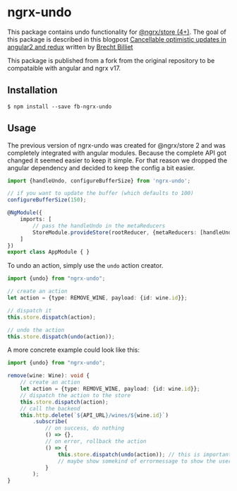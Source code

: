 # ngrx-undo

This package contains undo functionality for [@ngrx/store (4+)](https://github.com/ngrx/platform).
The goal of this package is described in this blogpost [Cancellable optimistic updates in angular2 and redux](http://blog.brecht.io/Cancellable-optimistic-updates-in-Angular2-and-Redux/) written by [Brecht Billiet](http://brecht.io)

This package is published from a fork from the original repository to be compataible with angular and ngrx v17.


## Installation

```
$ npm install --save fb-ngrx-undo
```


## Usage

The previous version of ngrx-undo was created for @ngrx/store 2 and was completely integrated with angular modules. Because the complete API got changed it seemed easier to keep it simple. For that reason we dropped the angular dependency and decided to keep the config a bit easier.

```typescript
import {handleUndo, configureBufferSize} from 'ngrx-undo';

// if you want to update the buffer (which defaults to 100)
configureBufferSize(150);

@NgModule({
    imports: [
        // pass the handleUndo in the metaReducers
        StoreModule.provideStore(rootReducer, {metaReducers: [handleUndo]}) 
    ]
})
export class AppModule { }
```

To undo an action, simply use the `undo` action creator.

```typescript
import {undo} from "ngrx-undo";

// create an action
let action = {type: REMOVE_WINE, payload: {id: wine.id}};

// dispatch it
this.store.dispatch(action);

// undo the action
this.store.dispatch(undo(action));
```

A more concrete example could look like this:

```typescript
import {undo} from "ngrx-undo";

remove(wine: Wine): void {
    // create an action
    let action = {type: REMOVE_WINE, payload: {id: wine.id}};
    // dispatch the action to the store
    this.store.dispatch(action);
    // call the backend
    this.http.delete(`${API_URL}/wines/${wine.id}`)
        .subscribe(
            // on success, do nothing
            () => {},
            // on error, rollback the action
            () => {
                this.store.dispatch(undo(action)); // this is important!
                // maybe show somekind of errormessage to show the user that it's action failed
            }
        );
}
```